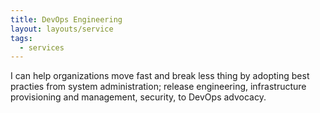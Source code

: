 ```yaml
---
title: DevOps Engineering
layout: layouts/service
tags:
  - services
---
```


I can help organizations move fast and break less thing by adopting best practies from system administration; release engineering, infrastructure provisioning and management, security, to DevOps advocacy.
